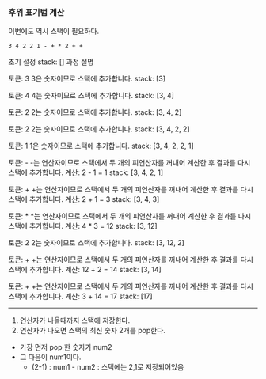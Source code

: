 ### 후위 표기법 계산
이번에도 역시 스택이 필요하다.

```text
3 4 2 2 1 - + * 2 + +
```

초기 설정
stack: []
과정 설명

토큰: 3
3은 숫자이므로 스택에 추가합니다.
stack: [3]

토큰: 4
4는 숫자이므로 스택에 추가합니다.
stack: [3, 4]

토큰: 2
2는 숫자이므로 스택에 추가합니다.
stack: [3, 4, 2]

토큰: 2
2는 숫자이므로 스택에 추가합니다.
stack: [3, 4, 2, 2]

토큰: 1
1은 숫자이므로 스택에 추가합니다.
stack: [3, 4, 2, 2, 1]

토큰: -
-는 연산자이므로 스택에서 두 개의 피연산자를 꺼내어 계산한 후 결과를 다시 스택에 추가합니다.
계산: 2 - 1 = 1
stack: [3, 4, 2, 1]

토큰: +
+는 연산자이므로 스택에서 두 개의 피연산자를 꺼내어 계산한 후 결과를 다시 스택에 추가합니다.
계산: 2 + 1 = 3
stack: [3, 4, 3]

토큰: *
*는 연산자이므로 스택에서 두 개의 피연산자를 꺼내어 계산한 후 결과를 다시 스택에 추가합니다.
계산: 4 * 3 = 12
stack: [3, 12]

토큰: 2
2는 숫자이므로 스택에 추가합니다.
stack: [3, 12, 2]

토큰: +
+는 연산자이므로 스택에서 두 개의 피연산자를 꺼내어 계산한 후 결과를 다시 스택에 추가합니다.
계산: 12 + 2 = 14
stack: [3, 14]

토큰: +
+는 연산자이므로 스택에서 두 개의 피연산자를 꺼내어 계산한 후 결과를 다시 스택에 추가합니다.
계산: 3 + 14 = 17
stack: [17]

---
1. 연산자가 나올때까지 스택에 저장한다.
2. 연산자가 나오면 스택의 최신 숫자 2개를 pop한다.
 - 가장 먼저 pop 한 숫자가 num2
 - 그 다음이 num1이다.
   - (2-1) : num1 - num2 : 스택에는 2,1로 저장되어있음
